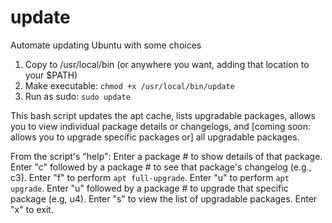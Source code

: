 # update
Automate updating Ubuntu with some choices

1. Copy to /usr/local/bin (or anywhere you want, adding that location to your $PATH)
2. Make executable: `chmod +x /usr/local/bin/update`
3. Run as sudo: `sudo update`

This bash script updates the apt cache, lists upgradable packages, allows you to view individual package details or changelogs, and [coming soon: allows you to upgrade specific packages or] all upgradable packages.

From the script's "help":
    Enter a package # to show details of that package.
    Enter "c" followed by a package # to see that package's changelog (e.g., c3).
    Enter "f" to perform `apt full-upgrade`.
    Enter "u" to perform `apt upgrade`.
    Enter "u" followed by a package # to upgrade that specific package (e.g, u4).
    Enter "s" to view the list of upgradable packages. Enter "x" to exit.